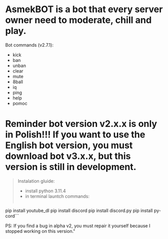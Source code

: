 # AsmekBOT is a bot that every server owner need to moderate, chill and play. 
Bot commands (v2.7.1):
- kick
- ban
- unban
- clear
- mute
- 8ball
- iq
- ping
- help
- pomoc
# Reminder bot version v2.x.x is only in Polish!!! If you want to use the English bot version, you must download bot v3.x.x, but this version is still in development.

> Instalation gluide:
> - install python 3.11.4
> - in terminal launtch commands:
> ```pip install schedule
pip install youtube_dl
pip install discord
pip install discord.py
pip install py-cord```

PS: If you find a bug in alpha v2, you must repair it yourself because I stopped working on this version."
